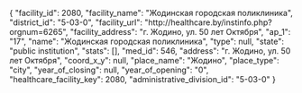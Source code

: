 {
    "facility_id": 2080,
    "facility_name": "Жодинская городская поликлиника",
    "district_id": "5-03-0",
    "facility_url": "http:\/\/healthcare.by\/instinfo.php?orgnum=6265",
    "facility_address": "г. Жодино, ул. 50 лет Октября",
    "ap_1": "17",
    "name": "Жодинская городская поликлиника",
    "type": null,
    "state": "public institution",
    "stats": [],
    "med_id": 546,
    "address": "г. Жодино, ул. 50 лет Октября",
    "coord_x_y": null,
    "place_name": "Жодино",
    "place_type": "city",
    "year_of_closing": null,
    "year_of_opening": "0",
    "healthcare_facility_key": 2080,
    "administrative_division_id": "5-03-0"
}